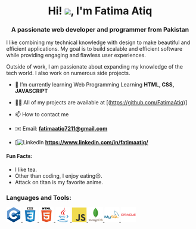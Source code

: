 <h1 align="center">Hi! <img src="https://emojis.slackmojis.com/emojis/images/1536351075/4594/blob-wave.gif" width="25"/>, I'm Fatima Atiq</h1>
<h3 align="center">A passionate web developer and programmer from Pakistan</h3>

I like combining my technical knowledge with design to make beautiful and efficient applications. My goal is to build scalable and efficient software while providing engaging and flawless user experiences.

Outside of work, I am passionate about expanding my knowledge of the tech world. I also work on numerous side projects.

- 🌱 I’m currently learning Web Programming Learning **HTML, CSS, JAVASCRIPT**

- 👨‍💻 All of my projects are available at [(https://github.com/FatimaAtiq)]

- 📫 How to contact me

- ✉️ Email: **fatimaatiq7211@gmail.com**
- [![LinkedIn](https://img.shields.io/badge/LinkedIn-blue?style=flat&logo=linkedin&logoColor=white) **https://www.linkedin.com/in/fatimaatiq/**

#### Fun Facts:
- I like tea.
- Other than coding, I enjoy eating😉.
- Attack on titan is my favorite anime.

<h3 align="left">Languages and Tools:</h3>
<a href="https://www.w3schools.com/cpp/" target="_blank" rel="noreferrer" title="C++"> <img src="https://raw.githubusercontent.com/devicons/devicon/master/icons/cplusplus/cplusplus-original.svg" alt="cplusplus" width="40" height="40"/> </a> <a href="https://www.w3schools.com/css/" target="_blank" rel="noreferrer" title="CSS"> <img src="https://raw.githubusercontent.com/devicons/devicon/master/icons/css3/css3-original-wordmark.svg" alt="css3" width="40" height="40"/> </a> <a href="https://www.w3.org/html/" target="_blank" rel="noreferrer" title="html"> <img src="https://raw.githubusercontent.com/devicons/devicon/master/icons/html5/html5-original-wordmark.svg" alt="html5" width="40" height="40"/> </a> <a href="https://www.java.com" target="_blank" rel="noreferrer" title="Java"> <img src="https://raw.githubusercontent.com/devicons/devicon/master/icons/java/java-original.svg" alt="java" width="40" height="40"/> </a> <a href="https://developer.mozilla.org/en-US/docs/Web/JavaScript" target="_blank" rel="noreferrer" title="JavaScript"> <img src="https://raw.githubusercontent.com/devicons/devicon/master/icons/javascript/javascript-original.svg" alt="javascript" width="40" height="40"/> </a> <a href="https://www.mongodb.com/" target="_blank" rel="noreferrer" title="MongoDB"> <img src="https://raw.githubusercontent.com/devicons/devicon/master/icons/mongodb/mongodb-original-wordmark.svg" alt="mongodb" width="40" height="40"/> </a> <a href="https://www.mysql.com/" target="_blank" rel="noreferrer" title="MySQL"> <img src="https://raw.githubusercontent.com/devicons/devicon/master/icons/mysql/mysql-original-wordmark.svg" alt="mysql" width="40" height="40"/> </a> <a href="https://www.oracle.com/" target="_blank" rel="noreferrer" title="Oracle"> <img src="https://raw.githubusercontent.com/devicons/devicon/master/icons/oracle/oracle-original.svg" alt="oracle" width="40" height="40"/> </a> </p>
